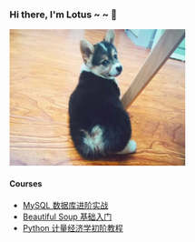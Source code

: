 ### Hi there, I'm Lotus ~ ~ 👋

<!--
**Lotus-7/Lotus-7** is a ✨ _special_ ✨ repository because its `README.md` (this file) appears on your GitHub profile.

Here are some ideas to get you started:

- 🔭 I’m currently working on ...
- 🌱 I’m currently learning ...
- 👯 I’m looking to collaborate on ...
- 🤔 I’m looking for help with ...
- 💬 Ask me about ...
- 📫 How to reach me: ...
- 😄 Pronouns: ...
- ⚡ Fun fact: ...
-->

<img src="MySon.jpeg" width="310px" height="240px"/>

#### Courses

- [MySQL 数据库进阶实战](https://www.lanqiao.cn/courses/2404)
- [Beautiful Soup 基础入门](https://www.lanqiao.cn/courses/2184)
- [Python 计量经济学初阶教程](https://www.lanqiao.cn/courses/2794)
